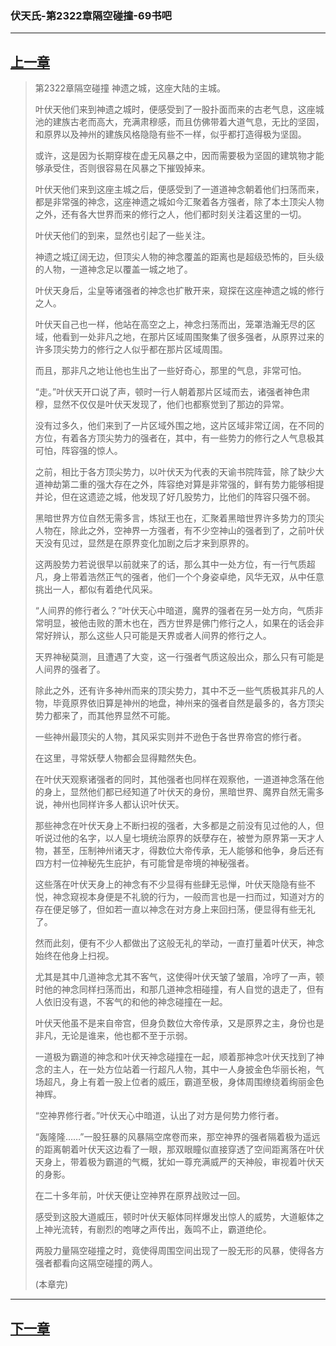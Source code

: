 ### 伏天氏-第2322章隔空碰撞-69书吧

--------
[上一章](./f4731e0e97d7d626d6f17275e3b1a346.md)
--------


>
>
>
>第2322章隔空碰撞
>神遗之城，这座大陆的主城。
>
>叶伏天他们来到神遗之城时，便感受到了一股扑面而来的古老气息，这座城池的建族古老而高大，充满肃穆感，而且仿佛带着大道气息，无比的坚固，和原界以及神州的建族风格隐隐有些不一样，似乎都打造得极为坚固。
>
>或许，这是因为长期穿梭在虚无风暴之中，因而需要极为坚固的建筑物才能够承受住，否则很容易在风暴之下摧毁掉来。
>
>叶伏天他们来到这座主城之后，便感受到了一道道神念朝着他们扫荡而来，都是非常强的神念，这座神遗之城如今汇聚着各方强者，除了本土顶尖人物之外，还有各大世界而来的修行之人，他们都时刻关注着这里的一切。
>
>叶伏天他们的到来，显然也引起了一些关注。
>
>神遗之城辽阔无边，但顶尖人物的神念覆盖的距离也是超级恐怖的，巨头级的人物，一道神念足以覆盖一城之地了。
>
>叶伏天身后，尘皇等诸强者的神念也扩散开来，窥探在这座神遗之城的修行之人。
>
>叶伏天自己也一样，他站在高空之上，神念扫荡而出，笼罩浩瀚无尽的区域，他看到一处非凡之地，在那片区域周围聚集了很多强者，从原界过来的许多顶尖势力的修行之人似乎都在那片区域周围。
>
>而且，那非凡之地让他也生出了一些好奇心，那里的气息，非常可怕。
>
>“走。”叶伏天开口说了声，顿时一行人朝着那片区域而去，诸强者神色肃穆，显然不仅仅是叶伏天发现了，他们也都察觉到了那边的异常。
>
>没有过多久，他们来到了一片区域外围之地，这片区域非常辽阔，在不同的方位，有着各方顶尖势力的强者在，其中，有一些势力的修行之人气息极其可怕，阵容强的惊人。
>
>之前，相比于各方顶尖势力，以叶伏天为代表的天谕书院阵营，除了缺少大道神劫第二重的强大存在之外，阵容绝对算是非常强的，鲜有势力能够相提并论，但在这遗迹之城，他发现了好几股势力，比他们的阵容只强不弱。
>
>黑暗世界方位自然无需多言，炼狱王也在，汇聚着黑暗世界许多势力的顶尖人物在，除此之外，空神界一方强者，有不少空神山的强者到了，之前叶伏天没有见过，显然是在原界变化加剧之后才来到原界的。
>
>这两股势力若说很早以前就来了的话，那么其中一处方位，有一行气质超凡，身上带着浩然正气的强者，他们一个个身姿卓绝，风华无双，从中任意挑出一人，都似有着绝代风采。
>
>“人间界的修行者么？”叶伏天心中暗道，魔界的强者在另一处方向，气质非常明显，被他击败的萧木也在，西方世界是佛门修行之人，如果在的话会非常好辨认，那么这些人只可能是天界或者人间界的修行之人。
>
>天界神秘莫测，且遭遇了大变，这一行强者气质这般出众，那么只有可能是人间界的强者了。
>
>除此之外，还有许多神州而来的顶尖势力，其中不乏一些气质极其非凡的人物，毕竟原界依旧算是神州的地盘，神州来的强者自然是最多的，各方顶尖势力都来了，而其他界显然不可能。
>
>一些神州最顶尖的人物，其风采实则并不逊色于各世界帝宫的修行者。
>
>在这里，寻常妖孽人物都会显得黯然失色。
>
>在叶伏天观察诸强者的同时，其他强者也同样在观察他，一道道神念落在他的身上，显然他们都已经知道了叶伏天的身份，黑暗世界、魔界自然无需多说，神州也同样许多人都认识叶伏天。
>
>那些神念在叶伏天身上不断扫视的强者，大多都是之前没有见过他的人，但听说过他的名字，以人皇七境统治原界的妖孽存在，被誉为原界第一天才人物，甚至，压制神州诸天才，得数位大帝传承，无人能够和他争，身后还有四方村一位神秘先生庇护，有可能曾是帝境的神秘强者。
>
>这些落在叶伏天身上的神念有不少显得有些肆无忌惮，叶伏天隐隐有些不悦，神念窥视本身便是不礼貌的行为，一般而言也是一扫而过，知道对方的存在便足够了，但如若一直以神念在对方身上来回扫荡，便显得有些无礼了。
>
>然而此刻，便有不少人都做出了这般无礼的举动，一直打量着叶伏天，神念始终在他身上扫视。
>
>尤其是其中几道神念尤其不客气，这使得叶伏天皱了皱眉，冷哼了一声，顿时他的神念同样扫荡而出，和那几道神念相碰撞，有人自觉的退走了，但有人依旧没有退，不客气的和他的神念碰撞在一起。
>
>叶伏天他虽不是来自帝宫，但身负数位大帝传承，又是原界之主，身份也是非凡，无论是谁来，他也都不至于示弱。
>
>一道极为霸道的神念和叶伏天神念碰撞在一起，顺着那神念叶伏天找到了神念的主人，在一处方位站着一行超凡人物，其中一人身披金色华丽长袍，气场超凡，身上有着一股上位者的威压，霸道至极，身体周围缭绕着绚丽金色神辉。
>
>“空神界修行者。”叶伏天心中暗道，认出了对方是何势力修行者。
>
>“轰隆隆……”一股狂暴的风暴隔空席卷而来，那空神界的强者隔着极为遥远的距离朝着叶伏天这边看了一眼，那双眼瞳似直接穿透了空间距离落在叶伏天身上，带着极为霸道的气概，犹如一尊充满威严的天神般，审视着叶伏天的身影。
>
>在二十多年前，叶伏天便让空神界在原界战败过一回。
>
>感受到这股大道威压，顿时叶伏天躯体同样爆发出惊人的威势，大道躯体之上神光流转，有剧烈的咆哮之声传出，轰鸣不止，霸道绝伦。
>
>两股力量隔空碰撞之时，竟使得周围空间出现了一股无形的风暴，使得各方强者都看向这隔空碰撞的两人。
>
>(本章完)
>
>

--------
[下一章](./f095ef0d8124a2ad5ece277de0873202.md)
--------
